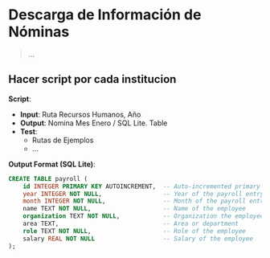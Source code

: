 # Descarga de Información de Nóminas

> ...

## Hacer script por cada institucion

**Script**:

- **Input**: Ruta Recursos Humanos, Año
- **Output**: Nomina Mes Enero / SQL Lite. Table
- **Test**:
  - Rutas de Ejemplos
  - ...

**Output Format (SQL Lite)**:

```sql
CREATE TABLE payroll (
    id INTEGER PRIMARY KEY AUTOINCREMENT,  -- Auto-incremented primary key
    year INTEGER NOT NULL,                 -- Year of the payroll entry
    month INTEGER NOT NULL,                -- Month of the payroll entry
    name TEXT NOT NULL,                    -- Name of the employee
    organization TEXT NOT NULL,            -- Organization the employee works for
    area TEXT,                             -- Area or department
    role TEXT NOT NULL,                    -- Role of the employee
    salary REAL NOT NULL                   -- Salary of the employee
);
```
